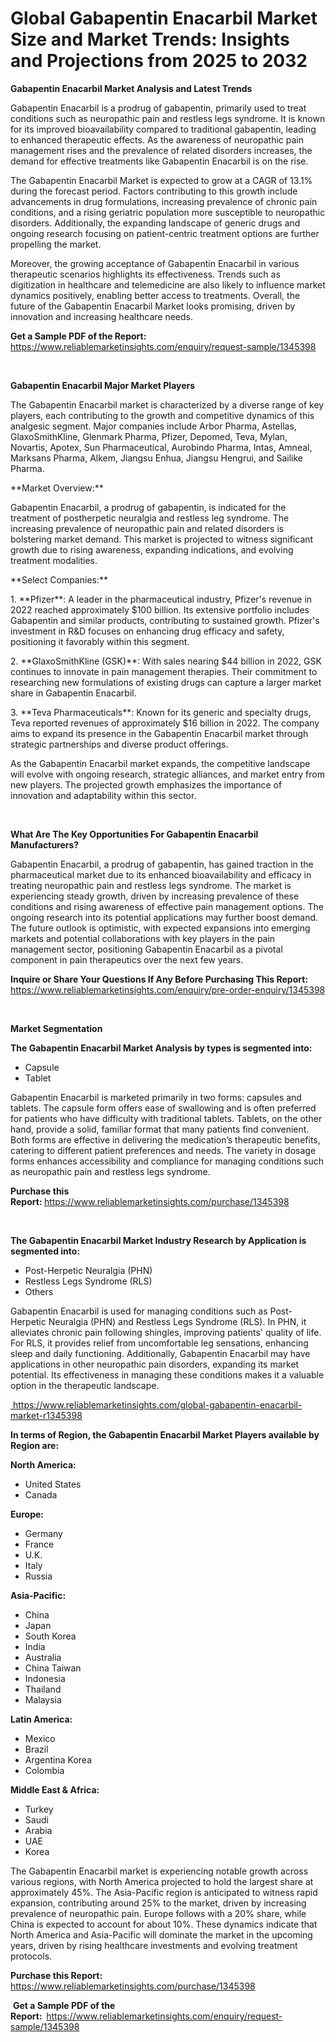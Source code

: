 <p><h1>Global Gabapentin Enacarbil Market Size and Market Trends: Insights and Projections from 2025 to 2032</h1></p><p><strong>Gabapentin Enacarbil Market Analysis and Latest Trends</strong></p>
<p><p>Gabapentin Enacarbil is a prodrug of gabapentin, primarily used to treat conditions such as neuropathic pain and restless legs syndrome. It is known for its improved bioavailability compared to traditional gabapentin, leading to enhanced therapeutic effects. As the awareness of neuropathic pain management rises and the prevalence of related disorders increases, the demand for effective treatments like Gabapentin Enacarbil is on the rise.</p><p>The Gabapentin Enacarbil Market is expected to grow at a CAGR of 13.1% during the forecast period. Factors contributing to this growth include advancements in drug formulations, increasing prevalence of chronic pain conditions, and a rising geriatric population more susceptible to neuropathic disorders. Additionally, the expanding landscape of generic drugs and ongoing research focusing on patient-centric treatment options are further propelling the market.</p><p>Moreover, the growing acceptance of Gabapentin Enacarbil in various therapeutic scenarios highlights its effectiveness. Trends such as digitization in healthcare and telemedicine are also likely to influence market dynamics positively, enabling better access to treatments. Overall, the future of the Gabapentin Enacarbil Market looks promising, driven by innovation and increasing healthcare needs.</p></p>
<p><strong>Get a Sample PDF of the Report:&nbsp;</strong> <a href="https://www.reliablemarketinsights.com/enquiry/request-sample/1345398?utm_campaign=2745&utm_medium=2&utm_source=Github&utm_content=ia&utm_term=19042025&utm_id=gabapentin-enacarbil">https://www.reliablemarketinsights.com/enquiry/request-sample/1345398</a></p>
<p>&nbsp;</p>
<p><strong>Gabapentin Enacarbil Major Market Players</strong></p>
<p><p>The Gabapentin Enacarbil market is characterized by a diverse range of key players, each contributing to the growth and competitive dynamics of this analgesic segment. Major companies include Arbor Pharma, Astellas, GlaxoSmithKline, Glenmark Pharma, Pfizer, Depomed, Teva, Mylan, Novartis, Apotex, Sun Pharmaceutical, Aurobindo Pharma, Intas, Amneal, Marksans Pharma, Alkem, Jiangsu Enhua, Jiangsu Hengrui, and Sailike Pharma.</p><p>**Market Overview:**</p><p>Gabapentin Enacarbil, a prodrug of gabapentin, is indicated for the treatment of postherpetic neuralgia and restless leg syndrome. The increasing prevalence of neuropathic pain and related disorders is bolstering market demand. This market is projected to witness significant growth due to rising awareness, expanding indications, and evolving treatment modalities.</p><p>**Select Companies:**</p><p>1. **Pfizer**: A leader in the pharmaceutical industry, Pfizer's revenue in 2022 reached approximately $100 billion. Its extensive portfolio includes Gabapentin and similar products, contributing to sustained growth. Pfizer's investment in R&D focuses on enhancing drug efficacy and safety, positioning it favorably within this segment.</p><p>2. **GlaxoSmithKline (GSK)**: With sales nearing $44 billion in 2022, GSK continues to innovate in pain management therapies. Their commitment to researching new formulations of existing drugs can capture a larger market share in Gabapentin Enacarbil.</p><p>3. **Teva Pharmaceuticals**: Known for its generic and specialty drugs, Teva reported revenues of approximately $16 billion in 2022. The company aims to expand its presence in the Gabapentin Enacarbil market through strategic partnerships and diverse product offerings.</p><p>As the Gabapentin Enacarbil market expands, the competitive landscape will evolve with ongoing research, strategic alliances, and market entry from new players. The projected growth emphasizes the importance of innovation and adaptability within this sector.</p></p>
<p>&nbsp;</p>
<p><strong>What Are The Key Opportunities For Gabapentin Enacarbil Manufacturers?</strong></p>
<p><p>Gabapentin Enacarbil, a prodrug of gabapentin, has gained traction in the pharmaceutical market due to its enhanced bioavailability and efficacy in treating neuropathic pain and restless legs syndrome. The market is experiencing steady growth, driven by increasing prevalence of these conditions and rising awareness of effective pain management options. The ongoing research into its potential applications may further boost demand. The future outlook is optimistic, with expected expansions into emerging markets and potential collaborations with key players in the pain management sector, positioning Gabapentin Enacarbil as a pivotal component in pain therapeutics over the next few years.</p></p>
<p><strong>Inquire or Share Your Questions If Any Before Purchasing This Report:</strong> <a href="https://www.reliablemarketinsights.com/enquiry/pre-order-enquiry/1345398?utm_campaign=2745&utm_medium=2&utm_source=Github&utm_content=ia&utm_term=19042025&utm_id=gabapentin-enacarbil">https://www.reliablemarketinsights.com/enquiry/pre-order-enquiry/1345398</a></p>
<p>&nbsp;</p>
<p><strong>Market Segmentation</strong></p>
<p><strong>The Gabapentin Enacarbil Market Analysis by types is segmented into:</strong></p>
<p><ul><li>Capsule</li><li>Tablet</li></ul></p>
<p><p>Gabapentin Enacarbil is marketed primarily in two forms: capsules and tablets. The capsule form offers ease of swallowing and is often preferred for patients who have difficulty with traditional tablets. Tablets, on the other hand, provide a solid, familiar format that many patients find convenient. Both forms are effective in delivering the medication’s therapeutic benefits, catering to different patient preferences and needs. The variety in dosage forms enhances accessibility and compliance for managing conditions such as neuropathic pain and restless legs syndrome.</p></p>
<p><strong>Purchase this Report:&nbsp;</strong><a href="https://www.reliablemarketinsights.com/purchase/1345398?utm_campaign=2745&utm_medium=2&utm_source=Github&utm_content=ia&utm_term=19042025&utm_id=gabapentin-enacarbil">https://www.reliablemarketinsights.com/purchase/1345398</a></p>
<p>&nbsp;</p>
<p><strong>The Gabapentin Enacarbil Market Industry Research by Application is segmented into:</strong></p>
<p><ul><li>Post-Herpetic Neuralgia (PHN)</li><li>Restless Legs Syndrome (RLS)</li><li>Others</li></ul></p>
<p><p>Gabapentin Enacarbil is used for managing conditions such as Post-Herpetic Neuralgia (PHN) and Restless Legs Syndrome (RLS). In PHN, it alleviates chronic pain following shingles, improving patients' quality of life. For RLS, it provides relief from uncomfortable leg sensations, enhancing sleep and daily functioning. Additionally, Gabapentin Enacarbil may have applications in other neuropathic pain disorders, expanding its market potential. Its effectiveness in managing these conditions makes it a valuable option in the therapeutic landscape.</p></p>
<p><a href="https://www.reliablemarketinsights.com/global-gabapentin-enacarbil-market-r1345398?utm_campaign=2745&utm_medium=2&utm_source=Github&utm_content=ia&utm_term=19042025&utm_id=gabapentin-enacarbil">&nbsp;https://www.reliablemarketinsights.com/global-gabapentin-enacarbil-market-r1345398</a></p>
<p><strong>In terms of Region, the Gabapentin Enacarbil Market Players available by Region are:</strong></p>
<p>
    <p> <strong> North America: </strong>
        <ul>
            <li>United States</li>
            <li>Canada</li>
        </ul>
        </p> 
    <p> <strong> Europe: </strong>
        <ul>
            <li>Germany</li>
            <li>France</li>
            <li>U.K.</li>
            <li>Italy</li>
            <li>Russia</li>
        </ul>
        </p> 
    <p> <strong> Asia-Pacific: </strong>
        <ul>
            <li>China</li>
            <li>Japan</li>
            <li>South Korea</li>
            <li>India</li>
            <li>Australia</li>
            <li>China Taiwan</li>
            <li>Indonesia</li>
            <li>Thailand</li>
            <li>Malaysia</li>
        </ul>
        </p> 
    <p> <strong> Latin America: </strong>
        <ul>
            <li>Mexico</li>
            <li>Brazil</li>
            <li>Argentina Korea</li>
            <li>Colombia</li>
        </ul>
        </p> 
    <p> <strong> Middle East & Africa: </strong>
        <ul>
            <li>Turkey</li>
            <li>Saudi</li>
            <li>Arabia</li>
            <li>UAE</li>
            <li>Korea</li>
        </ul>
    </p>
    </p>
<p><p>The Gabapentin Enacarbil market is experiencing notable growth across various regions, with North America projected to hold the largest share at approximately 45%. The Asia-Pacific region is anticipated to witness rapid expansion, contributing around 25% to the market, driven by increasing prevalence of neuropathic pain. Europe follows with a 20% share, while China is expected to account for about 10%. These dynamics indicate that North America and Asia-Pacific will dominate the market in the upcoming years, driven by rising healthcare investments and evolving treatment protocols.</p></p>
<p><strong>Purchase this Report: </strong><a href="https://www.reliablemarketinsights.com/purchase/1345398?utm_campaign=2745&utm_medium=2&utm_source=Github&utm_content=ia&utm_term=19042025&utm_id=gabapentin-enacarbil">https://www.reliablemarketinsights.com/purchase/1345398</a></p>
<p>&nbsp;<strong>Get a Sample PDF of the Report:&nbsp;&nbsp;</strong><a href="https://www.reliablemarketinsights.com/enquiry/request-sample/1345398?utm_campaign=2745&utm_medium=2&utm_source=Github&utm_content=ia&utm_term=19042025&utm_id=gabapentin-enacarbil">https://www.reliablemarketinsights.com/enquiry/request-sample/1345398</a></p>
<p><strong></strong></p>
<p><p></p><p></p><p></p></p>